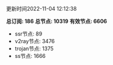 更新时间2022-11-04 12:12:38

**总订阅: 186**
**总节点: 10319**
**有效节点: 6606**
- ssr节点: 89
- v2ray节点: 3476
- trojan节点: 1375
- ss节点: 1666
